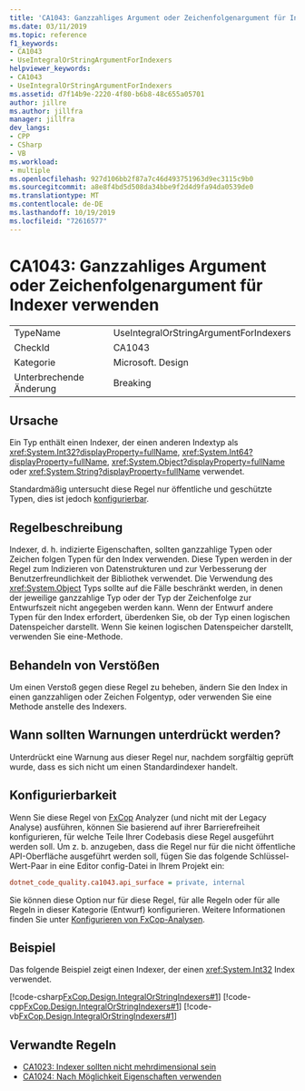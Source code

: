 ```yaml
---
title: 'CA1043: Ganzzahliges Argument oder Zeichenfolgenargument für Indexer verwenden'
ms.date: 03/11/2019
ms.topic: reference
f1_keywords:
- CA1043
- UseIntegralOrStringArgumentForIndexers
helpviewer_keywords:
- CA1043
- UseIntegralOrStringArgumentForIndexers
ms.assetid: d7f14b9e-2220-4f80-b6b8-48c655a05701
author: jillre
ms.author: jillfra
manager: jillfra
dev_langs:
- CPP
- CSharp
- VB
ms.workload:
- multiple
ms.openlocfilehash: 927d106bb2f87a7c46d493751963d9ec3115c9b0
ms.sourcegitcommit: a8e8f4bd5d508da34bbe9f2d4d9fa94da0539de0
ms.translationtype: MT
ms.contentlocale: de-DE
ms.lasthandoff: 10/19/2019
ms.locfileid: "72616577"
---
```

# <a name="ca1043-use-integral-or-string-argument-for-indexers"></a>CA1043: Ganzzahliges Argument oder Zeichenfolgenargument für Indexer verwenden

|||
|-|-|
|TypeName|UseIntegralOrStringArgumentForIndexers|
|CheckId|CA1043|
|Kategorie|Microsoft. Design|
|Unterbrechende Änderung|Breaking|

## <a name="cause"></a>Ursache

Ein Typ enthält einen Indexer, der einen anderen Indextyp als <xref:System.Int32?displayProperty=fullName>, <xref:System.Int64?displayProperty=fullName>, <xref:System.Object?displayProperty=fullName> oder <xref:System.String?displayProperty=fullName> verwendet.

Standardmäßig untersucht diese Regel nur öffentliche und geschützte Typen, dies ist jedoch [konfigurierbar](#configurability).

## <a name="rule-description"></a>Regelbeschreibung

Indexer, d. h. indizierte Eigenschaften, sollten ganzzahlige Typen oder Zeichen folgen Typen für den Index verwenden. Diese Typen werden in der Regel zum Indizieren von Datenstrukturen und zur Verbesserung der Benutzerfreundlichkeit der Bibliothek verwendet. Die Verwendung des <xref:System.Object> Typs sollte auf die Fälle beschränkt werden, in denen der jeweilige ganzzahlige Typ oder der Typ der Zeichenfolge zur Entwurfszeit nicht angegeben werden kann. Wenn der Entwurf andere Typen für den Index erfordert, überdenken Sie, ob der Typ einen logischen Datenspeicher darstellt. Wenn Sie keinen logischen Datenspeicher darstellt, verwenden Sie eine-Methode.

## <a name="how-to-fix-violations"></a>Behandeln von Verstößen

Um einen Verstoß gegen diese Regel zu beheben, ändern Sie den Index in einen ganzzahligen oder Zeichen Folgentyp, oder verwenden Sie eine Methode anstelle des Indexers.

## <a name="when-to-suppress-warnings"></a>Wann sollten Warnungen unterdrückt werden?

Unterdrückt eine Warnung aus dieser Regel nur, nachdem sorgfältig geprüft wurde, dass es sich nicht um einen Standardindexer handelt.

## <a name="configurability"></a>Konfigurierbarkeit

Wenn Sie diese Regel von [FxCop](install-fxcop-analyzers.md) Analyzer (und nicht mit der Legacy Analyse) ausführen, können Sie basierend auf ihrer Barrierefreiheit konfigurieren, für welche Teile Ihrer Codebasis diese Regel ausgeführt werden soll. Um z. b. anzugeben, dass die Regel nur für die nicht öffentliche API-Oberfläche ausgeführt werden soll, fügen Sie das folgende Schlüssel-Wert-Paar in eine Editor config-Datei in Ihrem Projekt ein:

```ini
dotnet_code_quality.ca1043.api_surface = private, internal
```

Sie können diese Option nur für diese Regel, für alle Regeln oder für alle Regeln in dieser Kategorie (Entwurf) konfigurieren. Weitere Informationen finden Sie unter [Konfigurieren von FxCop-Analysen](configure-fxcop-analyzers.md).

## <a name="example"></a>Beispiel

Das folgende Beispiel zeigt einen Indexer, der einen <xref:System.Int32> Index verwendet.

[!code-csharp[FxCop.Design.IntegralOrStringIndexers#1](../code-quality/codesnippet/CSharp/ca1043-use-integral-or-string-argument-for-indexers_1.cs)]
[!code-cpp[FxCop.Design.IntegralOrStringIndexers#1](../code-quality/codesnippet/CPP/ca1043-use-integral-or-string-argument-for-indexers_1.cpp)]
[!code-vb[FxCop.Design.IntegralOrStringIndexers#1](../code-quality/codesnippet/VisualBasic/ca1043-use-integral-or-string-argument-for-indexers_1.vb)]

## <a name="related-rules"></a>Verwandte Regeln

- [CA1023: Indexer sollten nicht mehrdimensional sein](../code-quality/ca1023.md)
- [CA1024: Nach Möglichkeit Eigenschaften verwenden](../code-quality/ca1024.md)
